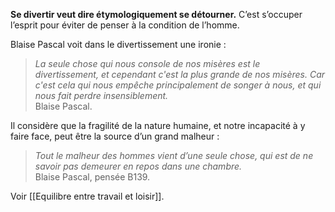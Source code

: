 **Se divertir veut dire étymologiquement se détourner.** C’est s’occuper l’esprit pour éviter de penser à la condition de l’homme.

Blaise Pascal voit dans le divertissement une ironie :

>*La seule chose qui nous console de nos misères est le divertissement, et cependant c'est la plus grande de nos misères. Car c'est cela qui nous empêche principalement de songer à nous, et qui nous fait perdre insensiblement.*<br/>
>Blaise Pascal. 

Il considère que la fragilité de la nature humaine, et notre incapacité à y faire face, peut être la source d’un grand malheur :

>*Tout le malheur des hommes vient d’une seule chose, qui est de ne savoir pas demeurer en repos dans une chambre.*<br/>
>Blaise Pascal, pensée B139. 

Voir [[Equilibre entre travail et loisir]].